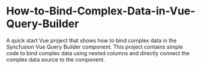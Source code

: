 # How-to-Bind-Complex-Data-in-Vue-Query-Builder
A quick start Vue project that shows how to bind complex data in the Syncfusion Vue Query Builder component. This project contains simple code to bind complex data using nested columns and directly connect the complex data source to the component.
